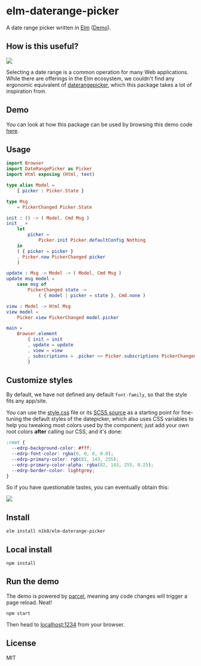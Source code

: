 # elm-daterange-picker

A date range picker written in [Elm](https://elm-lang.org/) ([Demo](https://n1k0.github.io/elm-daterange-picker/)).

## How is this useful?

![](https://i.imgur.com/NL66R88.png)

Selecting a date range is a common operation for many Web applications. While there are offerings in the Elm ecosystem, we couldn't find any ergonomic equivalent of [daterangepicker](http://www.daterangepicker.com/), which this package takes a lot of inspiration from.

## Demo

You can look at how this package can be used by browsing this demo code [here](https://github.com/n1k0/elm-daterange-picker/blob/master/demo/Main.elm).

## Usage

```elm
import Browser
import DateRangePicker as Picker
import Html exposing (Html, text)

type alias Model =
    { picker : Picker.State }

type Msg
    = PickerChanged Picker.State

init : () -> ( Model, Cmd Msg )
init _ =
    let
        picker =
            Picker.init Picker.defaultConfig Nothing
    in
    ( { picker = picker }
    , Picker.now PickerChanged picker
    )

update : Msg -> Model -> ( Model, Cmd Msg )
update msg model =
    case msg of
        PickerChanged state ->
            ( { model | picker = state }, Cmd.none )

view : Model -> Html Msg
view model =
    Picker.view PickerChanged model.picker

main =
    Browser.element
        { init = init
        , update = update
        , view = view
        , subscriptions = .picker >> Picker.subscriptions PickerChanged
        }
```

## Customize styles

By default, we have not defined any default `font-family`, so that the style fits any app/site.

You can use the [style.css] file or its [SCSS source] as a starting point for fine-tuning the default styles of the datepicker, which also uses CSS variables to help you tweaking most colors used by the component; just add your own root colors **after** calling our CSS, and it's done:

```CSS
:root {
  --edrp-background-color: #fff;
  --edrp-font-color: rgba(0, 0, 0, 0.8);
  --edrp-primary-color: rgb(82, 143, 255);
  --edrp-primary-color-alpha: rgba(82, 143, 255, 0.25);
  --edrp-border-color: lightgrey;
}
```

So if you have questionable tastes, you can eventually obtain this:

![](https://i.imgur.com/sbDCvi6.png)

## Install

    elm install n1k0/elm-daterange-picker

## Local install

    npm install

## Run the demo

The demo is powered by [parcel](https://parceljs.org/), meaning any code changes will trigger a page reload. Neat!

    npm start

Then head to [localhost:1234](http://localhost:1234/) from your browser.

## License

MIT

[style.css]: https://n1k0.github.io/elm-daterange-picker/style.css
[scss source]: https://github.com/n1k0/elm-daterange-picker/blob/master/style/style.scss

